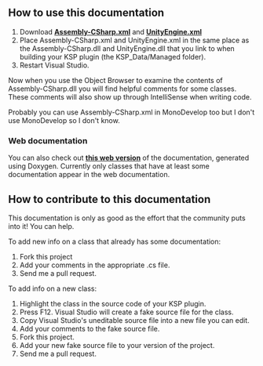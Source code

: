 How to use this documentation
-----------------------------

1. Download **[Assembly-CSharp.xml](https://raw.githubusercontent.com/Anatid/XML-Documentation-for-the-KSP-API/master/Assembly-CSharp.xml)** and **[UnityEngine.xml](https://raw.githubusercontent.com/Anatid/XML-Documentation-for-the-KSP-API/master/UnityEngine.xml)**
2. Place Assembly-CSharp.xml and UnityEngine.xml in the same place as the Assembly-CSharp.dll and UnityEngine.dll that you link to when building your KSP plugin (the KSP_Data/Managed folder). 
3. Restart Visual Studio.

Now when you use the Object Browser to examine the contents of Assembly-CSharp.dll you will find helpful comments for some classes. These comments will also show up through IntelliSense when writing code.

Probably you can use Assembly-CSharp.xml in MonoDevelop too but I don't use MonoDevelop so I don't know.

### Web documentation

You can also check out **[this web version](http://anatid.github.io/XML-Documentation-for-the-KSP-API/annotated.html)** of the documentation, generated using Doxygen. Currently only classes that have at least some documentation appear in the web documentation.

How to contribute to this documentation
---------------------------------------

This documentation is only as good as the effort that the community puts into it! You can help.

To add new info on a class that already has some documentation: 

1. Fork this project
2. Add your comments in the appropriate .cs file.
3. Send me a pull request.

To add info on a new class: 

1. Highlight the class in the source code of your KSP plugin.
2. Press F12. Visual Studio will create a fake source file for the class. 
3. Copy Visual Studio's uneditable source file into a new file you can edit.
4. Add your comments to the fake source file. 
5. Fork this project.
6. Add your new fake source file to your version of the project. 
7. Send me a pull request.
